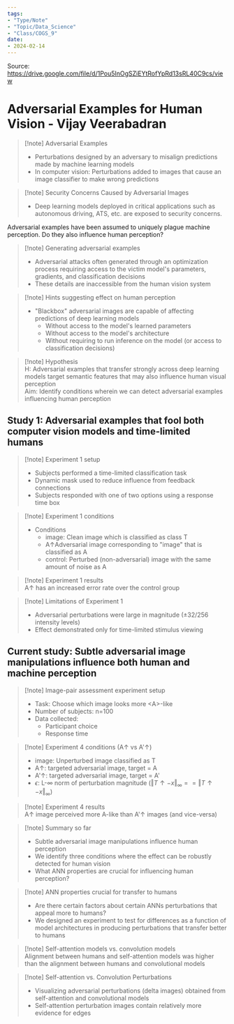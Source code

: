 ```yaml
---
tags:
- "Type/Note"
- "Topic/Data_Science"
- "Class/COGS_9"
date:
- 2024-02-14
---
```

Source: https://drive.google.com/file/d/1Pou5InOgSZiEYtRofYpRd13sRL40C9cs/view  

# Adversarial Examples for Human Vision - Vijay Veerabadran  

> [!note] Adversarial Examples  
> - Perturbations designed by an adversary to misalign predictions made by machine learning models  
> - In computer vision: Perturbations added to images that cause an image classifier to make wrong predictions  

> [!note] Security Concerns Caused by Adversarial Images  
> - Deep learning models deployed in critical applications such as autonomous driving, ATS, etc. are exposed to security concerns.  

Adversarial examples have been assumed to uniquely plague machine perception. Do they also influence human perception?  

> [!note] Generating adversarial examples  
> - Adversarial attacks often generated through an optimization process requiring access to the victim model's parameters, gradients, and classification decisions  
> - These details are inaccessible from the human vision system  

> [!note] Hints suggesting effect on human perception  
> - "Blackbox" adversarial images are capable of affecting predictions of deep learning models  
>   - Without access to the model's learned parameters  
>   - Without access to the model's architecture  
>   - Without requiring to run inference on the model (or access to classification decisions)  

> [!note] Hypothesis  
> H: Adversarial examples that transfer strongly across deep learning models target semantic features that may also influence human visual perception  
> Aim: Identify conditions wherein we can detect adversarial examples influencing human perception  

## Study 1: Adversarial examples that fool both computer vision models and time-limited humans  

> [!note] Experiment 1 setup  
> - Subjects performed a time-limited classification task  
> - Dynamic mask used to reduce influence from feedback connections  
> - Subjects responded with one of two options using a response time box  

> [!note] Experiment 1 conditions  
> - Conditions  
>   - image: Clean image which is classified as class T  
>   - A$\uparrow$Adversarial image corresponding to "image" that is classified as A  
>   - control: Perturbed (non-adversarial) image with the same amount of noise as A  

> [!note] Experiment 1 results  
> A$\uparrow$ has an increased error rate over the control group  

> [!note] Limitations of Experiment 1  
> - Adversarial perturbations were large in magnitude ($\pm32/256$ intensity levels)  
> - Effect demonstrated only for time-limited stimulus viewing  

## Current study: Subtle adversarial image manipulations influence both human and machine perception  

> [!note] Image-pair assessment experiment setup  
> - Task: Choose which image looks more \<A\>-like  
> - Number of subjects: n=100  
> - Data collected:  
>   - Participant choice  
>   - Response time  

> [!note] Experiment 4 conditions (A$\uparrow$ vs A'$\uparrow$)  
> - image: Unperturbed image classified as T  
> - A$\uparrow$: targeted adversarial image, target = A  
> - A'$\uparrow$: targeted adversarial image, target = A'  
> - $\epsilon$: L-$\infty$ norm of perturbation magnitude ($\Vert T\uparrow-x\Vert_\infty==\Vert T\uparrow-x\Vert_\infty$)  

> [!note] Experiment 4 results  
> A$\uparrow$ image perceived more A-like than A'$\uparrow$ images (and vice-versa)  

> [!note] Summary so far  
> - Subtle adversarial image manipulations influence human perception  
> - We identify three conditions where the effect can be robustly detected for human vision  
> - What ANN properties are crucial for influencing human perception?  

> [!note] ANN properties crucial for transfer to humans  
> - Are there certain factors about certain ANNs perturbations that appeal more to humans?  
> - We designed an experiment to test for differences as a function of model architectures in producing perturbations that transfer better to humans  

> [!note] Self-attention models vs. convolution models  
> Alignment between humans and self-attention models was higher than the alignment between humans and convolutional models  

> [!note] Self-attention vs. Convolution Perturbations  
> - Visualizing adversarial perturbations (delta images) obtained from self-attention and convolutional models  
> - Self-attention perturbation images contain relatively more evidence for edges  
